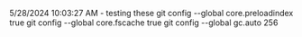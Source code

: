 5/28/2024 10:03:27 AM - testing these 
git config --global core.preloadindex true
git config --global core.fscache true
git config --global gc.auto 256

